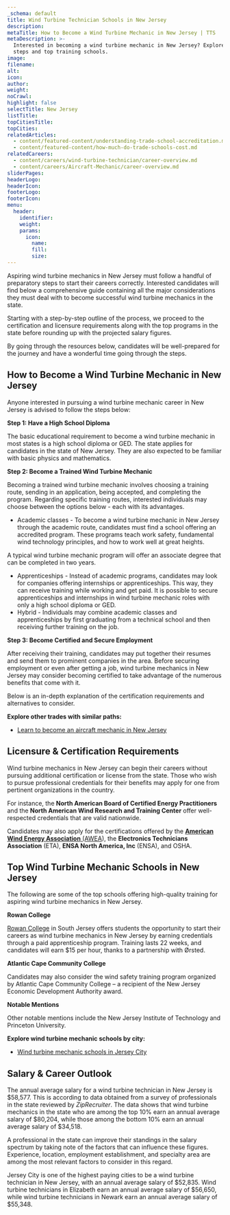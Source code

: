 ```yaml
---
_schema: default
title: Wind Turbine Technician Schools in New Jersey
description:
metaTitle: How to Become a Wind Turbine Mechanic in New Jersey | TTS
metaDescription: >-
  Interested in becoming a wind turbine mechanic in New Jersey? Explore our
  steps and top training schools.
image:
filename:
alt:
icon:
author:
weight:
noCrawl:
highlight: false
selectTitle: New Jersey
listTitle:
topCitiesTitle:
topCities:
relatedArticles:
  - content/featured-content/understanding-trade-school-accreditation.md
  - content/featured-content/how-much-do-trade-schools-cost.md
relatedCareers:
  - content/careers/wind-turbine-technician/career-overview.md
  - content/careers/Aircraft-Mechanic/career-overview.md
sliderPages:
headerLogo:
headerIcon:
footerLogo:
footerIcon:
menu:
  header:
    identifier:
    weight:
    params:
      icon:
        name:
        fill:
        size:
---
```

Aspiring wind turbine mechanics in New Jersey must follow a handful of preparatory steps to start their careers correctly. Interested candidates will find below a comprehensive guide containing all the major considerations they must deal with to become successful wind turbine mechanics in the state.

Starting with a step-by-step outline of the process, we proceed to the certification and licensure requirements along with the top programs in the state before rounding up with the projected salary figures.

By going through the resources below, candidates will be well-prepared for the journey and have a wonderful time going through the steps.

## **How to Become a Wind Turbine Mechanic in New Jersey**

Anyone interested in pursuing a wind turbine mechanic career in New Jersey is advised to follow the steps below:

**Step 1: Have a High School Diploma**

The basic educational requirement to become a wind turbine mechanic in most states is a high school diploma or GED. The state applies for candidates in the state of New Jersey. They are also expected to be familiar with basic physics and mathematics.

**Step 2: Become a Trained Wind Turbine Mechanic**

Becoming a trained wind turbine mechanic involves choosing a training route, sending in an application, being accepted, and completing the program. Regarding specific training routes, interested individuals may choose between the options below - each with its advantages.

* Academic classes - To become a wind turbine mechanic in New Jersey through the academic route, candidates must find a school offering an accredited program. These programs teach work safety, fundamental wind technology principles, and how to work well at great heights.

A typical wind turbine mechanic program will offer an associate degree that can be completed in two years.

* Apprenticeships - Instead of academic programs, candidates may look for companies offering internships or apprenticeships. This way, they can receive training while working and get paid. It is possible to secure apprenticeships and internships in wind turbine mechanic roles with only a high school diploma or GED.
* Hybrid - Individuals may combine academic classes and apprenticeships by first graduating from a technical school and then receiving further training on the job.

**Step 3: Become Certified and Secure Employment**

After receiving their training, candidates may put together their resumes and send them to prominent companies in the area. Before securing employment or even after getting a job, wind turbine mechanics in New Jersey may consider becoming certified to take advantage of the numerous benefits that come with it.

Below is an in-depth explanation of the certification requirements and alternatives to consider.

**Explore other trades with similar paths:**

* [Learn to become an aircraft mechanic in New Jersey](https://toptradeschools.com/near-you/aircraft-mechanic/new-jersey)

## **Licensure & Certification Requirements**

Wind turbine mechanics in New Jersey can begin their careers without pursuing additional certification or license from the state. Those who wish to pursue professional credentials for their benefits may apply for one from pertinent organizations in the country.

For instance, the **North American Board of Certified Energy Practitioners** and the **North American Wind Research and Training Center** offer well-respected credentials that are valid nationwide.

Candidates may also apply for the certifications offered by the [**American Wind Energy Association** (AWEA](https://cleanpower.org/news/awea-wind-energy-now-top-source-of-renewable-electricity/)), the **Electronics Technicians Association** (ETA), **ENSA North America, Inc** (ENSA), and OSHA.

## **Top Wind Turbine Mechanic Schools in New Jersey**

The following are some of the top schools offering high-quality training for aspiring wind turbine mechanics in New Jersey.

**Rowan College**

[Rowan College](https://www.rcsj.edu/WindTurbine) in South Jersey offers students the opportunity to start their careers as wind turbine mechanics in New Jersey by earning credentials through a paid apprenticeship program. Training lasts 22 weeks, and candidates will earn $15 per hour, thanks to a partnership with Ørsted.

**Atlantic Cape Community College**

Candidates may also consider the wind safety training program organized by Atlantic Cape Community College – a recipient of the New Jersey Economic Development Authority award.

**Notable Mentions**

Other notable mentions include the New Jersey Institute of Technology and Princeton University.

**Explore wind turbine mechanic schools by city:**

* [Wind turbine mechanic schools in Jersey City](https://toptradeschools.com/near-you/wind-turbine-technician/new-jersey/jersey-city/)

## **Salary & Career Outlook**

The annual average salary for a wind turbine technician in New Jersey is $58,577. This is according to data obtained from a survey of professionals in the state reviewed by *ZipRecruiter*. The data shows that wind turbine mechanics in the state who are among the top 10% earn an annual average salary of $80,204, while those among the bottom 10% earn an annual average salary of $34,518.

A professional in the state can improve their standings in the salary spectrum by taking note of the factors that can influence these figures. Experience, location, employment establishment, and specialty area are among the most relevant factors to consider in this regard.

Jersey City is one of the highest paying cities to be a wind turbine technician in New Jersey, with an annual average salary of $52,835. Wind turbine technicians in Elizabeth earn an annual average salary of $56,650, while wind turbine technicians in Newark earn an annual average salary of $55,348.
